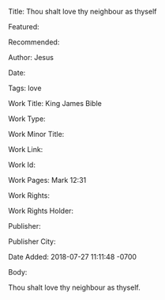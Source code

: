 Title: Thou shalt love thy neighbour as thyself

Featured: 

Recommended: 

Author: Jesus

Date: 

Tags: love

Work Title: King James Bible

Work Type: 

Work Minor Title:  

Work Link: 

Work Id:  

Work Pages:  Mark 12:31

Work Rights:  

Work Rights Holder:  

Publisher:  

Publisher City:  

Date Added: 2018-07-27 11:11:48 -0700

Body:

Thou shalt love thy neighbour as thyself. 


